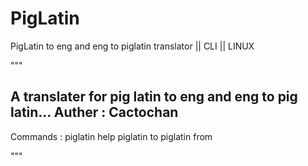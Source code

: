 # PigLatin
PigLatin to eng and eng to piglatin translator || CLI || LINUX

"""

A translater for pig latin to eng and eng to pig latin...
Auther : Cactochan
-------------------------------------------------------------
Commands : piglatin help
           piglatin to <text-in-eng>
           piglatin from <text-in-piglatin>
          
"""
